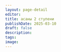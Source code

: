```yaml
---
layout: page-detail
editor: 
title: асаны 2 ступени
publishDate: 2025-03-10
draft: false
description: 
tags: 
image:
---
```


